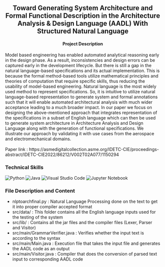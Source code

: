 <h2 align='center'><b> Toward Generating System Architecture and Formal Functional Description in the Architecture Analysis & Design Language (AADL) With Structured Natural Language </b></h2>

<h4 align='center'> Project Description </h4> 
Model based engineering has enabled automated analytical reasoning early in the design phase. As a result, inconsistencies and design errors can be captured early in the development lifecycle. But there is still a gap in the natural language-based specifications and its actual implementation. This is because the formal method-based tools utilize mathematical principles and theories of computation that require specific skills, thus reducing the usability of model-based engineering. Natural language is the most widely used method to represent specifications. So, it is intuitive to utilize natural language-based representation to generate system and formal annotations such that it will enable automated architectural analysis with much wider acceptance leading to a much broader impact. In our paper we focus on designing the above-mentioned approach that integrates representation of the specifications in a subset of English language which can then be used to generate system architecture in Architecture Analysis and Design Language along with the generation of functional specifications. We illustrate our approach by validating it with use cases from the aerospace and electromechanical domains. <br><br>
Paper link : https://asmedigitalcollection.asme.org/IDETC-CIE/proceedings-abstract/IDETC-CIE2022/86212/V002T02A077/1150294
<br>

### Technical Skills 
![Python](https://img.shields.io/badge/python-3670A0?style=for-the-badge&logo=python&logoColor=ffdd54)
![Java](https://img.shields.io/badge/java-%23ED8B00.svg?style=for-the-badge&logo=java&logoColor=white)
![Visual Studio Code](https://img.shields.io/badge/Visual%20Studio%20Code-0078d7.svg?style=for-the-badge&logo=visual-studio-code&logoColor=white)
![Jupyter Notebook](https://img.shields.io/badge/jupyter-%23FA0F00.svg?style=for-the-badge&logo=jupyter&logoColor=white)

### File Description and Content 
* nlptoarchfinal.py : Natural Language Processing done on the text to get it into proper compiler accepted format
* src/data/ : This folder contains all the English language inputs used for the testing of the system
* src/lib/ : Contains all the jar files and the compiler files (Lexer, Parser and Visitor)
* src/main/GrammarVerifier.java : Verifies whether the input text is according to the syntax
* src/main/Main.java : Execution file that takes the input file and generates the AADL code as an output
* src/main/Visitor.java : Compiler that does the conversion of parsed text input to corresponding AADL code 
